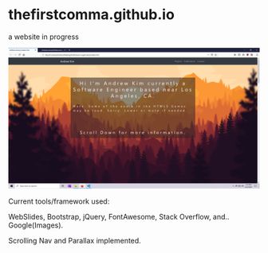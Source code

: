 # thefirstcomma.github.io
a website in progress

![alt text](https://github.com/thefirstcomma/thefirstcomma.github.io/blob/master/pics/website-homepage.png?raw=true)

Current tools/framework used:

WebSlides, Bootstrap, jQuery, FontAwesome, Stack Overflow, and.. Google(Images).

Scrolling Nav and Parallax implemented.

